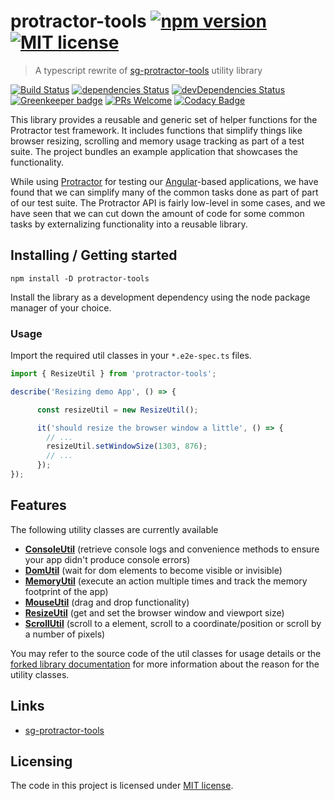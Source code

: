 # protractor-tools [![npm version](https://img.shields.io/npm/v/protractor-tools.svg?style=flat)](https://www.npmjs.com/package/protractor-tools) [![MIT license](http://img.shields.io/badge/license-MIT-brightgreen.svg)](http://opensource.org/licenses/MIT)

> A typescript rewrite of [sg-protractor-tools](https://github.com/SunGard-Labs/sg-protractor-tools) utility library

[![Build Status](https://travis-ci.org/Nolanus/protractor-tools.svg?branch=master)](https://travis-ci.org/Nolanus/protractor-tools)
[![dependencies Status](https://david-dm.org/Nolanus/protractor-tools/status.svg)](https://david-dm.org/Nolanus/protractor-tools)
[![devDependencies Status](https://david-dm.org/Nolanus/protractor-tools/dev-status.svg)](https://david-dm.org/Nolanus/protractor-tools?type=dev)
[![Greenkeeper badge](https://badges.greenkeeper.io/Nolanus/protractor-tools.svg)](https://greenkeeper.io/)
[![PRs Welcome](https://img.shields.io/badge/PRs-welcome-brightgreen.svg?style=flat)](http://makeapullrequest.com)
[![Codacy Badge](https://api.codacy.com/project/badge/Grade/3b6bcf4d59a84933b03a91561729d609)](https://www.codacy.com/app/sebastian-fuss/protractor-tools?utm_source=github.com&amp;utm_medium=referral&amp;utm_content=Nolanus/protractor-tools&amp;utm_campaign=Badge_Grade)

This library provides a reusable and generic set of helper functions for the Protractor test framework. It includes functions that simplify things like browser resizing, scrolling and memory usage tracking as part of a test suite. The project bundles an example application that showcases the functionality.

While using [Protractor](https://github.com/angular/protractor) for testing our [Angular](https://angularjs.org/)-based applications, we have found that we can simplify many of the common tasks done as part of part of our test suite. The Protractor API is fairly low-level in some cases, and we have seen that we can cut down the amount of code for some common tasks by externalizing functionality into a reusable library.

## Installing / Getting started


```shell
npm install -D protractor-tools
```

Install the library as a development dependency using the node package manager of your choice.

### Usage

Import the required util classes in your `*.e2e-spec.ts` files.

```typescript
import { ResizeUtil } from 'protractor-tools';

describe('Resizing demo App', () => {

      const resizeUtil = new ResizeUtil();

      it('should resize the browser window a little', () => {
        // ...
        resizeUtil.setWindowSize(1303, 876);
        // ...
      });
});
``` 

## Features

The following utility classes are currently available

- [**ConsoleUtil**](lib/console.ts) (retrieve console logs and convenience methods to ensure your app didn't produce console errors)
- [**DomUtil**](lib/dom.ts) (wait for dom elements to become visible or invisible)
- [**MemoryUtil**](lib/memory.ts) (execute an action multiple times and track the memory footprint of the app)
- [**MouseUtil**](lib/mouse.ts) (drag and drop functionality)
- [**ResizeUtil**](lib/resize.ts) (get and set the browser window and viewport size)
- [**ScrollUtil**](lib/scroll.ts) (scroll to a element, scroll to a coordinate/position or scroll by a number of pixels)

You may refer to the source code of the util classes for usage details or the [forked library documentation](https://github.com/SunGard-Labs/sg-protractor-tools/tree/master/docs) for more information about the reason for the utility classes. 

## Links

- [sg-protractor-tools](https://github.com/SunGard-Labs/sg-protractor-tools/)


## Licensing

The code in this project is licensed under [MIT license](LICENSE).
